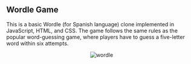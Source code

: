 ## Wordle Game

This is a basic Wordle (for Spanish language) clone implemented in JavaScript, HTML, and CSS. The game follows the same rules as the popular word-guessing game, where players have to guess a five-letter word within six attempts.

<p align="center">
  <img src="https://github.com/user-attachments/assets/32e39912-738d-4b19-b290-4c0b703e6872" alt="wordle">
</p>
